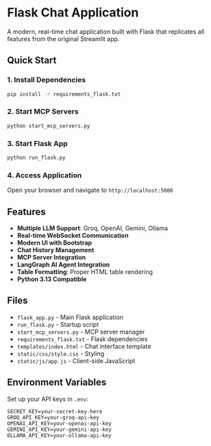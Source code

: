 # Flask Chat Application

A modern, real-time chat application built with Flask that replicates all features from the original Streamlit app.

## Quick Start

### 1. Install Dependencies

```bash
pip install -r requirements_flask.txt
```

### 2. Start MCP Servers

```bash
python start_mcp_servers.py
```

### 3. Start Flask App

```bash
python run_flask.py
```

### 4. Access Application

Open your browser and navigate to `http://localhost:5000`

## Features

- **Multiple LLM Support**: Groq, OpenAI, Gemini, Ollama
- **Real-time WebSocket Communication**
- **Modern UI with Bootstrap**
- **Chat History Management**
- **MCP Server Integration**
- **LangGraph AI Agent Integration**
- **Table Formatting**: Proper HTML table rendering
- **Python 3.13 Compatible**

## Files

- `flask_app.py` - Main Flask application
- `run_flask.py` - Startup script
- `start_mcp_servers.py` - MCP server manager
- `requirements_flask.txt` - Flask dependencies
- `templates/index.html` - Chat interface template
- `static/css/style.css` - Styling
- `static/js/app.js` - Client-side JavaScript

## Environment Variables

Set up your API keys in `.env`:

```
SECRET_KEY=your-secret-key-here
GROQ_API_KEY=your-groq-api-key
OPENAI_API_KEY=your-openai-api-key
GEMINI_API_KEY=your-gemini-api-key
OLLAMA_API_KEY=your-ollama-api-key
```
